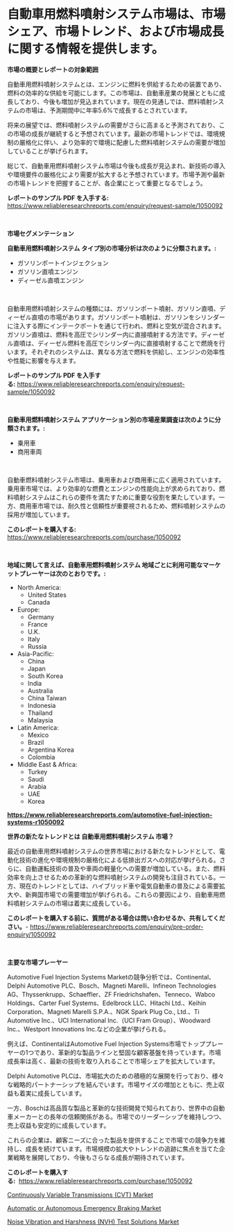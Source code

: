 <p><h1>自動車用燃料噴射システム市場は、市場シェア、市場トレンド、および市場成長に関する情報を提供します。</h1></p><p><strong>市場の概要とレポートの対象範囲</strong></p>
<p><p>自動車用燃料噴射システムとは、エンジンに燃料を供給するための装置であり、燃料の効率的な供給を可能にします。この市場は、自動車産業の発展とともに成長しており、今後も増加が見込まれています。現在の見通しでは、燃料噴射システムの市場は、予測期間中に年率5.6%で成長するとされています。</p><p>将来の展望では、燃料噴射システムの需要がさらに高まると予測されており、この市場の成長が継続すると予想されています。最新の市場トレンドでは、環境規制の厳格化に伴い、より効率的で環境に配慮した燃料噴射システムの需要が増加していることが挙げられます。</p><p>総じて、自動車用燃料噴射システム市場は今後も成長が見込まれ、新技術の導入や環境要件の厳格化により需要が拡大すると予想されています。市場予測や最新の市場トレンドを把握することが、各企業にとって重要となるでしょう。</p></p>
<p><strong>レポートのサンプル PDF を入手する:</strong> <a href="https://www.reliableresearchreports.com/enquiry/request-sample/1050092">https://www.reliableresearchreports.com/enquiry/request-sample/1050092</a></p>
<p>&nbsp;</p>
<p><strong>市場セグメンテーション</strong></p>
<p><strong>自動車用燃料噴射システム タイプ別の市場分析は次のように分類されます。:</strong></p>
<p><ul><li>ガソリンポートインジェクション</li><li>ガソリン直噴エンジン</li><li>ディーゼル直噴エンジン</li></ul></p>
<p>&nbsp;</p>
<p><p>自動車用燃料噴射システムの種類には、ガソリンポート噴射、ガソリン直噴、ディーゼル直噴の市場があります。ガソリンポート噴射は、ガソリンをシリンダーに注入する際にインテークポートを通じて行われ、燃料と空気が混合されます。ガソリン直噴は、燃料を高圧でシリンダー内に直接噴射する方法です。ディーゼル直噴は、ディーゼル燃料を高圧でシリンダー内に直接噴射することで燃焼を行います。それぞれのシステムは、異なる方法で燃料を供給し、エンジンの効率性や性能に影響を与えます。</p></p>
<p><strong>レポートのサンプル PDF を入手する:</strong>&nbsp;<a href="https://www.reliableresearchreports.com/enquiry/request-sample/1050092">https://www.reliableresearchreports.com/enquiry/request-sample/1050092</a></p>
<p>&nbsp;</p>
<p><strong> 自動車用燃料噴射システム アプリケーション別の市場産業調査は次のように分類されます。:</strong></p>
<p><ul><li>乗用車</li><li>商用車両</li></ul></p>
<p>&nbsp;</p>
<p><p>自動車燃料噴射システム市場は、乗用車および商用車に広く適用されています。乗用車市場では、より効率的な燃費とエンジンの性能向上が求められており、燃料噴射システムはこれらの要件を満たすために重要な役割を果たしています。一方、商用車市場では、耐久性と信頼性が重要視されるため、燃料噴射システムの採用が増加しています。</p></p>
<p><strong>このレポートを購入する:</strong>&nbsp; <a href="https://www.reliableresearchreports.com/purchase/1050092">https://www.reliableresearchreports.com/purchase/1050092</a></p>
<p>&nbsp;</p>
<p><strong>地域に関して言えば、自動車用燃料噴射システム 地域ごとに利用可能なマーケットプレーヤーは次のとおりです。:</strong></p>
<p><ul>
    <li>
        North America:
        <ul>
            <li>United States</li>
            <li>Canada</li>
        </ul>
    </li>
    <li>
        Europe:
        <ul>
            <li>Germany</li>
            <li>France</li>
            <li>U.K.</li>
            <li>Italy</li>
            <li>Russia</li>
        </ul>
    </li>
    <li>
        Asia-Pacific:
        <ul>
            <li>China</li>
            <li>Japan</li>
            <li>South Korea</li>
            <li>India</li>
            <li>Australia</li>
            <li>China Taiwan</li>
            <li>Indonesia</li>
            <li>Thailand</li>
            <li>Malaysia</li>
        </ul>
    </li>
    <li>
        Latin America:
        <ul>
            <li>Mexico</li>
            <li>Brazil</li>
            <li>Argentina Korea</li>
            <li>Colombia</li>
        </ul>
    </li>
    <li>
        Middle East & Africa:
        <ul>
            <li>Turkey</li>
            <li>Saudi</li>
            <li>Arabia</li>
            <li>UAE</li>
            <li>Korea</li>
        </ul>
    </li>
    </ul></p>
<p><strong><a href="https://www.reliableresearchreports.com/automotive-fuel-injection-systems-r1050092">https://www.reliableresearchreports.com/automotive-fuel-injection-systems-r1050092</a></strong>&nbsp;</p>
<p><strong>世界の新たなトレンドとは 自動車用燃料噴射システム 市場？</strong></p>
<p><p>最近の自動車用燃料噴射システムの世界市場における新たなトレンドとして、電動化技術の進化や環境規制の厳格化による低排出ガスへの対応が挙げられる。さらに、自動運転技術の普及や車両の軽量化への需要が増加している。また、燃料効率を向上させるための革新的な燃料噴射システムの開発も注目されている。一方、現在のトレンドとしては、ハイブリッド車や電気自動車の普及による需要拡大や、新興国市場での需要増加が挙げられる。これらの要因により、自動車用燃料噴射システムの市場は着実に成長している。</p></p>
<p><strong>このレポートを購入する前に、質問がある場合は問い合わせるか、共有してください。</strong>- <a href="https://www.reliableresearchreports.com/enquiry/pre-order-enquiry/1050092">https://www.reliableresearchreports.com/enquiry/pre-order-enquiry/1050092</a></p>
<p>&nbsp;</p>
<p><strong>主要な市場プレーヤー</strong></p>
<p><p>Automotive Fuel Injection Systems Marketの競争分析では、Continental、Delphi Automotive PLC、Bosch、Magneti Marelli、Infineon Technologies AG、Thyssenkrupp、Schaeffler、ZF Friedrichshafen、Tenneco、Wabco Holdings、Carter Fuel Systems、Edelbrock LLC、Hitachi Ltd.、Keihin Corporation、Magneti Marelli S.P.A.、NGK Spark Plug Co., Ltd.、Ti Automotive Inc.、UCI International Inc.（UCI Fram Group）、Woodward Inc.、Westport Innovations Inc.などの企業が挙げられる。</p><p>例えば、ContinentalはAutomotive Fuel Injection Systems市場でトッププレーヤーの1つであり、革新的な製品ラインと堅固な顧客基盤を持っています。市場成長率は高く、最新の技術を取り入れることで市場シェアを拡大しています。</p><p>Delphi Automotive PLCは、市場拡大のための積極的な展開を行っており、様々な戦略的パートナーシップを結んでいます。市場サイズの増加とともに、売上収益も着実に成長しています。</p><p>一方、Boschは高品質な製品と革新的な技術開発で知られており、世界中の自動車メーカーとの長年の信頼関係がある。市場でのリーダーシップを維持しつつ、売上収益も安定的に成長しています。</p><p>これらの企業は、顧客ニーズに合った製品を提供することで市場での競争力を維持し、成長を続けています。市場規模の拡大やトレンドの追跡に焦点を当てた企業戦略を展開しており、今後もさらなる成長が期待されています。</p></p>
<p><strong>このレポートを購入する:</strong>&nbsp;&nbsp;<a href="https://www.reliableresearchreports.com/purchase/1050092">https://www.reliableresearchreports.com/purchase/1050092</a></p>
<p><p><a href="https://www.linkedin.com/pulse/continuously-variable-transmissions-cvt-market-growth-trends-ram9e?trackingId=ZqEuNVDjZ2mlNuy7VgJstw%3D%3D">Continuously Variable Transmissions (CVT) Market</a></p><p><a href="https://www.linkedin.com/pulse/insights-automatic-autonomous-emergency-braking-market-2bixe?trackingId=DQ3rog7UTWSRXWi1N%2B%2BWZQ%3D%3D">Automatic or Autonomous Emergency Braking Market</a></p><p><a href="https://www.linkedin.com/pulse/insights-noise-vibration-harshness-nvh-test-solutions-market-mryne?trackingId=eClXAiSKlJm7ej6E%2Bw5YxA%3D%3D">Noise Vibration and Harshness (NVH) Test Solutions Market</a></p></p>